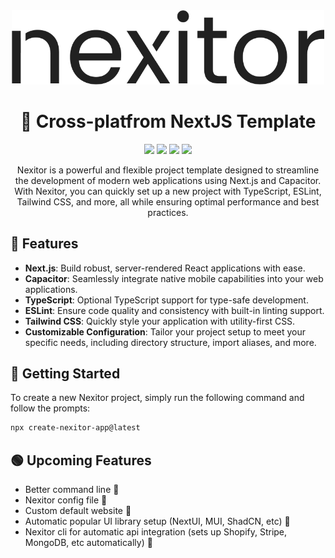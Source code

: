 <div align="center">
  <picture>
    <source media="(prefers-color-scheme: dark)" srcset="https://github.com/Lejio/create-nexitor-app/raw/main/media/nexitor_white.png" width="500">
    <img alt="nexitor" src="https://github.com/Lejio/create-nexitor-app/raw/main/media/nexitor_black.png" width="500">
  </picture>
</div>

<h1 align="center">
    💫 Cross-platfrom NextJS Template
</h1>

<div align="center">
    <img src="https://img.shields.io/npm/l/create-nexitor-app"/>
    <img src="https://img.shields.io/npm/v/create-nexitor-app"/>
    <img src="https://img.shields.io/badge/nextjs-v14-%23000000"/>
    <img src="https://img.shields.io/badge/capacitor-v6-%23129EFF"/>

</div>

<p align="center">
    Nexitor is a powerful and flexible project template designed to streamline the development of modern web applications using Next.js and Capacitor. With Nexitor, you can quickly set up a new project with TypeScript, ESLint, Tailwind CSS, and more, all while ensuring optimal performance and best practices.
</p>

## 🚀 Features 
- **Next.js**: Build robust, server-rendered React applications with ease.
- **Capacitor**: Seamlessly integrate native mobile capabilities into your web applications.
- **TypeScript**: Optional TypeScript support for type-safe development.
- **ESLint**: Ensure code quality and consistency with built-in linting support.
- **Tailwind CSS**: Quickly style your application with utility-first CSS.
- **Customizable Configuration**: Tailor your project setup to meet your specific needs, including directory structure, import aliases, and more.

## 🌟 Getting Started
To create a new Nexitor project, simply run the following command and follow the prompts:

```bash
npx create-nexitor-app@latest
```

## 🟢 Upcoming Features
- Better command line 🚧
- Nexitor config file 🚧
- Custom default website 🚧
- Automatic popular UI library setup (NextUI, MUI, ShadCN, etc) 🚧
- Nexitor cli for automatic api integration (sets up Shopify, Stripe, MongoDB, etc automatically) 🚧
